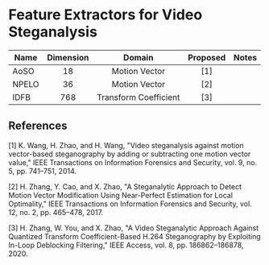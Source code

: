# Feature Extractors for Video Steganalysis

Name|Dimension|Domain|Proposed|Notes
----|:-------:|:----:|:------:|-----
AoSO|18|Motion Vector|[1]
NPELO|36|Motion Vector|[2]
IDFB|768|Transform Coefficient|[3]

## References
[1] K. Wang, H. Zhao, and H. Wang, "Video steganalysis against motion vector-based steganography by adding or subtracting one motion vector value," IEEE Transactions on Information Forensics and Security, vol. 9, no. 5, pp. 741–751, 2014.

[2] H. Zhang, Y. Cao, and X. Zhao, "A Steganalytic Approach to Detect Motion Vector Modification Using Near-Perfect Estimation for Local Optimality," IEEE Transactions on Information Forensics and Security, vol. 12, no. 2, pp. 465–478, 2017.

[3] H. Zhang, W. You, and X. Zhao, "A Video Steganalytic Approach Against Quantized Transform Coefficient-Based H.264 Steganography by Exploiting In-Loop Deblocking Filtering," IEEE Access, vol. 8, pp. 186862–186878, 2020.
